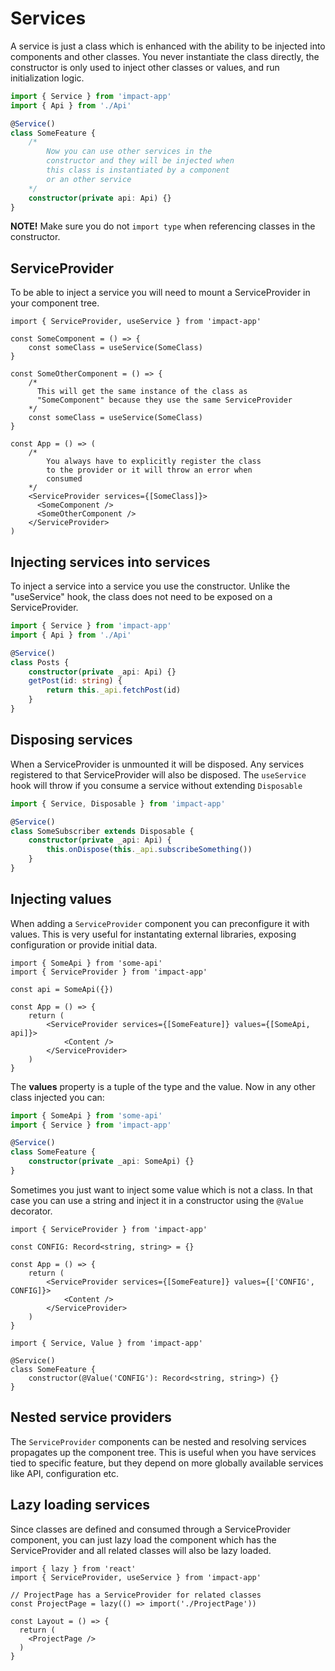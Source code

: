 # Services

A service is just a class which is enhanced with the ability to be injected into components and other classes. You never instantiate the class directly, the constructor is only used to inject other classes or values, and run initialization logic.

```ts
import { Service } from 'impact-app'
import { Api } from './Api'

@Service()
class SomeFeature {
    /* 
        Now you can use other services in the
        constructor and they will be injected when
        this class is instantiated by a component
        or an other service
    */
    constructor(private api: Api) {}
}
```

**NOTE!** Make sure you do not `import type` when referencing classes in the constructor.

## ServiceProvider

To be able to inject a service you will need to mount a ServiceProvider in your component tree.

```tsx
import { ServiceProvider, useService } from 'impact-app'

const SomeComponent = () => {
    const someClass = useService(SomeClass)
}

const SomeOtherComponent = () => {
    /* 
      This will get the same instance of the class as
      "SomeComponent" because they use the same ServiceProvider
    */
    const someClass = useService(SomeClass)
}

const App = () => (
    /*
        You always have to explicitly register the class 
        to the provider or it will throw an error when
        consumed
    */
    <ServiceProvider services={[SomeClass]}>
      <SomeComponent />
      <SomeOtherComponent />
    </ServiceProvider>
)
```


## Injecting services into services

To inject a service into a service you use the constructor. Unlike the "useService" hook, the class does not need to be exposed on a ServiceProvider.

```ts
import { Service } from 'impact-app'
import { Api } from './Api'

@Service()
class Posts {
    constructor(private _api: Api) {}
    getPost(id: string) {
        return this._api.fetchPost(id)
    }
}
```

## Disposing services

When a ServiceProvider is unmounted it will be disposed. Any services registered to that ServiceProvider will also be disposed. The `useService` hook will throw if you consume a service without extending `Disposable`

```ts
import { Service, Disposable } from 'impact-app'

@Service()
class SomeSubscriber extends Disposable {
    constructor(private _api: Api) {
        this.onDispose(this._api.subscribeSomething())
    }
}
```

## Injecting values

When adding a `ServiceProvider` component you can preconfigure it with values. This is very useful for instantating external libraries, exposing configuration or provide initial data.

```tsx
import { SomeApi } from 'some-api'
import { ServiceProvider } from 'impact-app'

const api = SomeApi({})

const App = () => {
    return (
        <ServiceProvider services={[SomeFeature]} values={[SomeApi, api]}>
            <Content />
        </ServiceProvider>
    )
}
```

The **values** property is a tuple of the type and the value. Now in any other class injected you can:

```ts
import { SomeApi } from 'some-api'
import { Service } from 'impact-app'

@Service()
class SomeFeature {
    constructor(private _api: SomeApi) {}
}
```

Sometimes you just want to inject some value which is not a class. In that case you can use a string and inject it in a constructor using the `@Value` decorator. 

```tsx
import { ServiceProvider } from 'impact-app'

const CONFIG: Record<string, string> = {}

const App = () => {
    return (
        <ServiceProvider services={[SomeFeature]} values={['CONFIG', CONFIG]}>
            <Content />
        </ServiceProvider>
    )
}
```

```tsx
import { Service, Value } from 'impact-app'

@Service()
class SomeFeature {
    constructor(@Value('CONFIG'): Record<string, string>) {}
}
```

## Nested service providers

The `ServiceProvider` components can be nested and resolving services propagates up the component tree. This is useful when you have services tied to specific feature, but they depend on more globally available services like API, configuration etc.

## Lazy loading services

Since classes are defined and consumed through a ServiceProvider component, you can just lazy load the component which has the ServiceProvider and all related classes will also be lazy loaded.

```tsx
import { lazy } from 'react'
import { ServiceProvider, useService } from 'impact-app'

// ProjectPage has a ServiceProvider for related classes
const ProjectPage = lazy(() => import('./ProjectPage'))

const Layout = () => {
  return (
    <ProjectPage />
  )
}
```